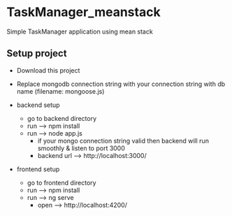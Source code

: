 # TaskManager_meanstack
 Simple TaskManager application using mean stack

## Setup project
- Download this project
- Replace mongodb connection string with your connection string with db name (filename: mongoose.js)
- backend setup
    - go to backend directory
    - run --> npm install
    - run --> node app.js 
        - if your mongo connection string valid then backend will run smoothly & listen to port 3000
        - backend url --> http://localhost:3000/

- frontend setup
    - go to frontend directory
    - run --> npm install
    - run --> ng serve
        - open --> http://localhost:4200/


